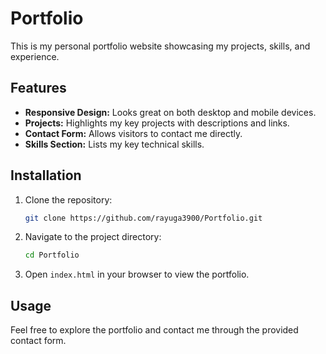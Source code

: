 # Portfolio

This is my personal portfolio website showcasing my projects, skills, and experience.

## Features

- **Responsive Design:** Looks great on both desktop and mobile devices.
- **Projects:** Highlights my key projects with descriptions and links.
- **Contact Form:** Allows visitors to contact me directly.
- **Skills Section:** Lists my key technical skills.

## Installation

1. Clone the repository:
    ```bash
    git clone https://github.com/rayuga3900/Portfolio.git
    ```
2. Navigate to the project directory:
    ```bash
    cd Portfolio
    ```
3. Open `index.html` in your browser to view the portfolio.

## Usage

Feel free to explore the portfolio and contact me through the provided contact form. 

 
